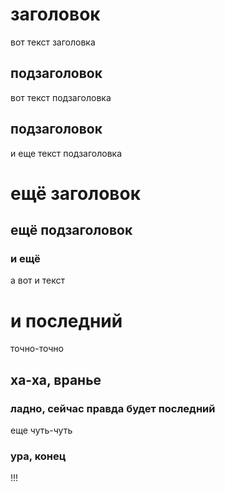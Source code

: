 # заголовок 
вот текст заголовка
## подзаголовок
вот текст подзаголовка
## подзаголовок
и еще текст подзаголовка

# ещё заголовок
## ещё подзаголовок
### и ещё
а вот и текст

# и последний
точно-точно
## ха-ха, вранье
### ладно, сейчас правда будет последний
еще чуть-чуть
### ура, конец
!!!